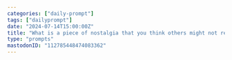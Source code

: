 ```yaml
---
categories: ["daily-prompt"]
tags: ["dailyprompt"]
date: "2024-07-14T15:00:00Z"
title: "What is a piece of nostalgia that you think others might not remember."
type: "prompts"
mastodonID: "112785448474083362"
---
```

